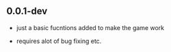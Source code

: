 ## 0.0.1-dev

- just a basic fucntions added to make the game work

- requires alot of bug fixing etc.
